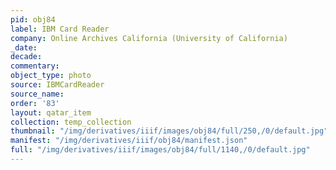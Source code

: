 ```yaml
---
pid: obj84
label: IBM Card Reader
company: Online Archives California (University of California)
_date:
decade:
commentary:
object_type: photo
source: IBMCardReader
source_name:
order: '83'
layout: qatar_item
collection: temp_collection
thumbnail: "/img/derivatives/iiif/images/obj84/full/250,/0/default.jpg"
manifest: "/img/derivatives/iiif/obj84/manifest.json"
full: "/img/derivatives/iiif/images/obj84/full/1140,/0/default.jpg"
---
```

